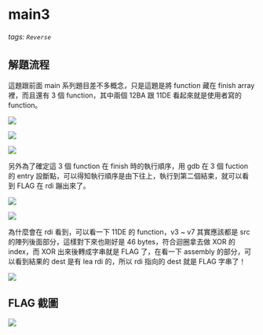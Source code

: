 # main3
###### tags: `Reverse`
## 解題流程
這題跟前面 main 系列題目差不多概念，只是這題是將 function 藏在 finish array 裡，而且還有 3 個 function，其中兩個 12BA 跟 11DE 看起來就是使用者寫的 function。

![](https://i.imgur.com/YLvB0GX.png)

![](https://i.imgur.com/dw7zWxR.png)

![](https://i.imgur.com/dFtE7zq.png)

另外為了確定這 3 個 function 在 finish 時的執行順序，用 gdb 在 3 個 fuction 的 entry 設斷點，可以得知執行順序是由下往上，執行到第二個結束，就可以看到 FLAG 在 rdi 蹦出來了。

![](https://i.imgur.com/dqKQuXA.png)

![](https://i.imgur.com/fMQU3dI.png)

為什麼會在 rdi 看到，可以看一下 11DE 的 function，v3 ~ v7 其實應該都是 src 的陣列後面部分，這樣對下來也剛好是 46 bytes，符合迴圈拿去做 XOR 的 index，而 XOR 出來後轉成字串就是 FLAG 了，在看一下 assembly 的部分，可以看到結果的 dest 是有 lea rdi 的，所以 rdi 指向的 dest 就是 FLAG 字串了！

![](https://i.imgur.com/gZ0OJYu.png)

## FLAG 截圖
![](https://i.imgur.com/wSZ3PGZ.png)
